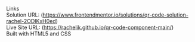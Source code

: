 Links
<br/>
Solution URL: (https://www.frontendmentor.io/solutions/qr-code-solution-rachel-2ODIKxH0ed)
<br/>
Live Site URL: (https://rachelik.github.io/qr-code-component-main/)
<br/>
Built with HTML5 and CSS